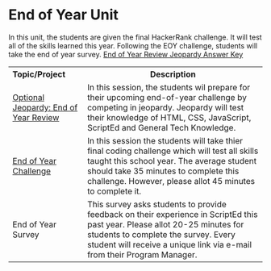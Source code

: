 # End of Year Unit

In this unit, the students are given the final HackerRank challenge. It will test all of the skills learned this year. Following the EOY challenge, students will take the end of year survey. <a href="https://docs.google.com/document/d/18YWtxF2hTm8Zob4WW_fK5RN30FOeBoOHOf6LePMMN7U/edit#heading=h.o01k2z2zjpra"> End of Year Review Jeopardy Answer Key </a>

<table>
<tr>
	<th align="left">Topic/Project</th>
	<th>Description</th>
</tr>

<tr>
	<td align="left"> <a href="https://docs.google.com/presentation/d/1efyI2LphHNNUsYtsIwyc9BFDMz5WSNwhKk_dOysLRQk/edit#slide=id.g14ecb9111c_1_0">Optional Jeopardy: End of Year Review</a> </td>
	<td>In this session, the students wil prepare for their upcoming end-of-year challenge by competing in jeopardy. Jeopardy will test their knowledge of HTML, CSS, JavaScript, ScriptEd and General Tech Knowledge.</td>
</tr>
<tr>
	<td align="left"> <a href="https://docs.google.com/presentation/d/10jHFwAB_PTLqnJpLXT0CKJLPsBtS7EnfvaKzH6wrhDw/edit#slide=id.g14ecb9111c_1_0">End of Year Challenge</a> </td>
	<td>In this session the students will take thier final coding challenge which will test all skills taught this school year. The average student should take 35 minutes to complete this challenge. However, please allot 45 minutes to complete it. </td>
</tr>

<tr>
<td align="left"> <p>End of Year Survey<p> </td>
	<td> This survey asks students to provide feedback on their experience in ScriptEd this past year. Please allot 20-25 minutes for students to complete the survey. Every student will receive a unique link via e-mail from their Program Manager. </td>
</tr>


</table>
